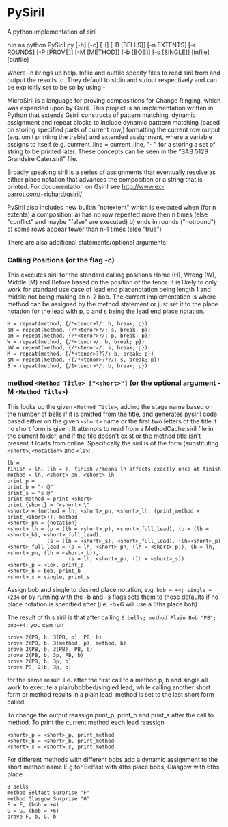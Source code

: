 # PySiril
A python implementation of siril

run as python PySiril.py [-h] [-c] [-I] [-B [BELLS]] [-n EXTENTS] [-r ROUNDS]
                  [-P [PROVE]] [-M [METHOD]] [-b [BOB]] [-s [SINGLE]]
                  [infile] [outfile]
                  
Where -h brings up help. Infile and outfile specify files to read siril from and output the results to. They default to stdin and stdout respectively and can be explicitly set to be so by using -

MicroSiril is a language for proving compositions for Change Ringing, which was expanded upon by Gsiril. This project is an implementation written in Python that extends Gsiril constructs of pattern matching, dynamic assignment and repeat blocks to include dynamic patttern matching (based on storing specified parts of current row,) formatting the current row output (e.g. omit printing the treble) and extended assignment, where a variable assigns to itself (e.g. currrent_line = current_line, "- \" for a storing a set of string to be printed later. These concepts can be seen in the "SAB 5129 Grandsire Cater.siril" file.

Broadly speaking siril is a series of assignments that eventually resolve as either place notation that advances the composition or a string that is printed. For documentation on Gsiril see http://www.ex-parrot.com/~richard/gsiril/

PySiril also includes new builtin "notextent" which is executed when (for n extents) a composition:
a) has no row repeated more then n times (else "conflict" and maybe "false" are executed)
b) ends in rounds ("notround")
c) some rows appear fewer than n-1 times (else "true") 

There are also additional statements/optional arguments:

### Calling Positions (or the flag -c)

This executes siril for the standard calling positions Home (H), Wrong (W), Middle (M) and Before based on the position of the tenor. It is likely to only work for standard use case of lead end placenotation being length 1 and middle not being making an n-2 bob.
The current implementation is where method can be assigned by the method statement or just set it to the place notation for the lead with p, b and s being the lead end place notation.

    H = repeat(method, {/*<tenor>?/: b, break; p})
    sH = repeat(method, {/*<tenor>?/: s, break; p})
    pH = repeat(method, {/*<tenor>?/: p, break; p})
    W = repeat(method, {/*<tenor>/: b, break; p})
    sW = repeat(method, {/*<tenor>/: s, break; p})
    M = repeat(method, {/*<tenor>???/: b, break; p})
    sM = repeat(method, {{/*<tenor>???/: s, break; p})
    B = repeat(method, {/1<tenor>*/: b, break; p})

### method `<Method Title> ["<short>"]` (or the optional argument -M `<Method Title>`)

This looks up the given `<Method Title>`, adding the stage name based on the number of bells if it is omitted from the title, and generates pysiril code based either on the given `<short>` name or the first two letters of the title if no short form is given.
It attempts to read from a MethodCache.siril file in the current folder, and if the file doesn't exist or the method title isn't present
it loads from online.
Specifically the siril is of the form (substituting `<short>`, `<notation>` and `<le>`:

    lh =
    finish = lh, (lh = ), finish //means lh affects exactly once at finish
    method = lh, <short>_pn, <short>_lh
    print_p =
    print_b = "- @"
    print_s = "s @"
    print_method = print_<short>
    print_{short} = "<short> \"
    <short> = (method = lh, <short>_pn, <short>_lh, (print_method = print_<short>)), method
    <short>_pn = {notation}
    <short>_lh = (p = (lh = <short>_p), <short>_full_lead), (b = (lh = <short>_b), <short>_full_lead),
                 (s = (lh = <short>_s), <short>_full_lead), (lh=<short>_p)
    <short>_full_lead = (p = lh, <short>_pn, (lh = <short>_p)), (b = lh, <short>_pn, (lh = <short>_b)),
                        (s = lh, <short>_pn, (lh = <short>_s))
    <short>_p = <le>, print_p
    <short>_b = bob, print_b
    <short>_s = single, print_s
                

Assign bob and single to desired place notation, e.g. `bob = +4; single = +234` or by running with the -b and -s flags sets them to these defaults if no place notation is specified after (i.e. -b+6 will use a 6ths place bob)

The result of this siril is that after calling `6 bells; method Plain Bob "PB"; bob=+4;` you can run

    prove 2(PB, b, 3(PB, p), PB, b)
    prove 2(PB, b, 3(method, p), method, b)    
    prove 2(PB, b, 3(PB), PB, b)
    prove 2(PB, b, 3p, PB, b)
    prove 2(PB, b, 3p, b)
    prove PB, 2(b, 3p, b)
    
for the same result. I.e. after the first call to a method p, b and single all work to execute a plain/bobbed/singled lead, while calling another short form or method results in a plain lead. method is set to the last short form called.

To change the output reassign print_p, print_b and print_s after the call to method.
To print the current method each lead reassign

    <short>_p = <short>_p, print_method
    <short>_b = <short>_b, print_method
    <short>_s = <short>_s, print_method

For different methods with different bobs add a dynamic assignment to the short method name
E.g for Belfast with 4ths place bobs, Glasgow with 6ths place

    8 bells
    method Belfast Surprise "F" 
    method Glasgow Surprise "G"
    F = F, (bob = +4) 
    G = G, (bob = +6)
    prove F, b, G, b
